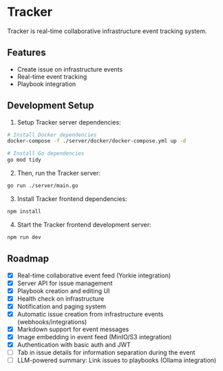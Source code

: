 # Tracker

Tracker is real-time collaborative infrastructure event tracking system.

## Features

- Create issue on infrastructure events
- Real-time event tracking
- Playbook integration

## Development Setup

1. Setup Tracker server dependencies:

```bash
# Install Docker dependencies
docker-compose -f ./server/docker/docker-compose.yml up -d

# Install Go dependencies
go mod tidy
```

2. Then, run the Tracker server:

```bash
go run ./server/main.go
```

3. Install Tracker frontend dependencies:
 
```bash
npm install
```

4. Start the Tracker frontend development server:

```bash
npm run dev
```

## Roadmap

- [x] Real-time collaborative event feed (Yorkie integration)
- [x] Server API for issue management
- [x] Playbook creation and editing UI
- [x] Health check on infrastructure
- [x] Notification and paging system
- [x] Automatic issue creation from infrastructure events (webhooks/integrations)
- [x] Markdown support for event messages
- [x] Image embedding in event feed (MinIO/S3 integration)
- [x] Authentication with basic auth and JWT
- [ ] Tab in issue details for information separation during the event
- [ ] LLM-powered summary: Link issues to playbooks (Ollama integration)
